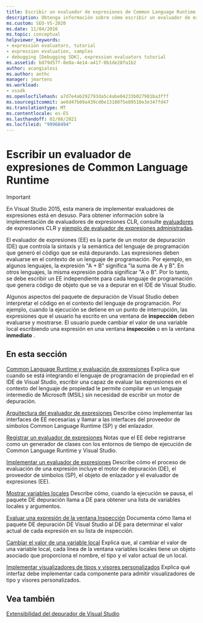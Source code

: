 ```yaml
---
title: Escribir un evaluador de expresiones de Common Language Runtime | Microsoft Docs
description: Obtenga información sobre cómo escribir un evaluador de expresiones para el Common Language Runtime, que evalúa las expresiones en el lenguaje de código que se está depurando.
ms.custom: SEO-VS-2020
ms.date: 11/04/2016
ms.topic: conceptual
helpviewer_keywords:
- expression evaluators, tutorial
- expression evaluation, samples
- debugging [Debugging SDK], expression evaluators tutorial
ms.assetid: bd79d57f-8e0a-4e14-a417-0b1de28fa1b2
author: acangialosi
ms.author: anthc
manager: jmartens
ms.workload:
- vssdk
ms.openlocfilehash: a7d7e4ab292793da5c4abe04233b027981ba3fff
ms.sourcegitcommit: ae6d47b09a439cd0e13180f5e89510e3e347fd47
ms.translationtype: MT
ms.contentlocale: es-ES
ms.lasthandoff: 02/08/2021
ms.locfileid: "99968494"
---
```

# <a name="writing-a-common-language-runtime-expression-evaluator"></a>Escribir un evaluador de expresiones de Common Language Runtime
> [!IMPORTANT]
> En Visual Studio 2015, esta manera de implementar evaluadores de expresiones está en desuso. Para obtener información sobre la implementación de evaluadores de expresiones CLR, consulte [evaluadores](https://github.com/Microsoft/ConcordExtensibilitySamples/wiki/CLR-Expression-Evaluators) de expresiones CLR y [ejemplo de evaluador de expresiones administradas](https://github.com/Microsoft/ConcordExtensibilitySamples/wiki/Managed-Expression-Evaluator-Sample).

 El evaluador de expresiones (EE) es la parte de un motor de depuración (DE) que controla la sintaxis y la semántica del lenguaje de programación que generó el código que se está depurando. Las expresiones deben evaluarse en el contexto de un lenguaje de programación. Por ejemplo, en algunos lenguajes, la expresión "A + B" significa "la suma de A y B". En otros lenguajes, la misma expresión podría significar "A o B". Por lo tanto, se debe escribir un EE independiente para cada lenguaje de programación que genera código de objeto que se va a depurar en el IDE de Visual Studio.

 Algunos aspectos del paquete de depuración de Visual Studio deben interpretar el código en el contexto del lenguaje de programación. Por ejemplo, cuando la ejecución se detiene en un punto de interrupción, las expresiones que el usuario ha escrito en una ventana de **inspección** deben evaluarse y mostrarse. El usuario puede cambiar el valor de una variable local escribiendo una expresión en una ventana **inspección** o en la ventana **inmediato** .

## <a name="in-this-section"></a>En esta sección
 [Common Language Runtime y evaluación de expresiones](../../extensibility/debugger/common-language-runtime-and-expression-evaluation.md) Explica que cuando se está integrando el lenguaje de programación de propiedad en el IDE de Visual Studio, escribir una capaz de evaluar las expresiones en el contexto del lenguaje de propiedad le permite compilar en un lenguaje intermedio de Microsoft (MSIL) sin necesidad de escribir un motor de depuración.

 [Arquitectura del evaluador de expresiones](../../extensibility/debugger/expression-evaluator-architecture.md) Describe cómo implementar las interfaces de EE necesarias y llamar a las interfaces del proveedor de símbolos Common Language Runtime (SP) y del enlazador.

 [Registrar un evaluador de expresiones](../../extensibility/debugger/registering-an-expression-evaluator.md) Notas que el EE debe registrarse como un generador de clases con los entornos de tiempo de ejecución de Common Language Runtime y Visual Studio.

 [Implementar un evaluador de expresiones](../../extensibility/debugger/implementing-an-expression-evaluator.md) Describe cómo el proceso de evaluación de una expresión incluye el motor de depuración (DE), el proveedor de símbolos (SP), el objeto de enlazador y el evaluador de expresiones (EE).

 [Mostrar variables locales](../../extensibility/debugger/displaying-locals.md) Describe cómo, cuando la ejecución se pausa, el paquete DE depuración llama a DE para obtener una lista de variables locales y argumentos.

 [Evaluar una expresión de la ventana Inspección](../../extensibility/debugger/evaluating-a-watch-window-expression.md) Documenta cómo llama el paquete DE depuración DE Visual Studio al DE para determinar el valor actual de cada expresión en su lista de inspección.

 [Cambiar el valor de una variable local](../../extensibility/debugger/changing-the-value-of-a-local.md) Explica que, al cambiar el valor de una variable local, cada línea de la ventana variables locales tiene un objeto asociado que proporciona el nombre, el tipo y el valor actual de un local.

 [Implementar visualizadores de tipos y visores personalizados](../../extensibility/debugger/implementing-type-visualizers-and-custom-viewers.md) Explica qué interfaz debe implementar cada componente para admitir visualizadores de tipo y visores personalizados.

## <a name="see-also"></a>Vea también
 [Extensibilidad del depurador de Visual Studio](../../extensibility/debugger/visual-studio-debugger-extensibility.md)
